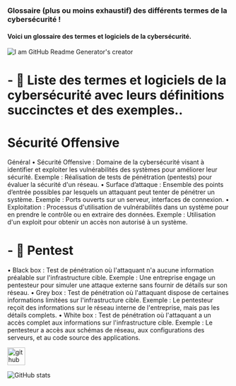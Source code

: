 ### Glossaire (plus ou moins exhaustif) des différents termes de la cybersécurité !
#### Voici un glossaire des termes et logiciels de la cybersécurité.
![I am GitHub Readme Generator's creator](https://arturssmirnovs.github.io/github-profile-readme-generator/images/banner.png)

# - 🔭 Liste des termes et logiciels de la cybersécurité avec leurs définitions succinctes et des exemples..

# Sécurité Offensive
Général
•	Sécurité Offensive : Domaine de la cybersécurité visant à identifier et exploiter les vulnérabilités des systèmes pour améliorer leur sécurité. Exemple : Réalisation de tests de pénétration (pentests) pour évaluer la sécurité d'un réseau.
•	Surface d’attaque : Ensemble des points d’entrée possibles par lesquels un attaquant peut tenter de pénétrer un système. Exemple : Ports ouverts sur un serveur, interfaces de connexion.
•	Exploitation : Processus d'utilisation de vulnérabilités dans un système pour en prendre le contrôle ou en extraire des données. Exemple : Utilisation d'un exploit pour obtenir un accès non autorisé à un système.


# - 🔭 Pentest
•	Black box : Test de pénétration où l'attaquant n'a aucune information préalable sur l'infrastructure cible. Exemple : Une entreprise engage un pentesteur pour simuler une attaque externe sans fournir de détails sur son réseau.
•	Grey box : Test de pénétration où l'attaquant dispose de certaines informations limitées sur l'infrastructure cible. Exemple : Le pentesteur reçoit des informations sur le réseau interne de l'entreprise, mais pas les détails complets.
•	White box : Test de pénétration où l'attaquant a un accès complet aux informations sur l'infrastructure cible. Exemple : Le pentesteur a accès aux schémas de réseau, aux configurations des serveurs, et au code source des applications.



[<img src='https://cdn.jsdelivr.net/npm/simple-icons@3.0.1/icons/github.svg' alt='github' height='40'>](https://github.com/kalin-net)  

![GitHub stats](https://github-readme-stats.vercel.app/api?username=kalvin-net&show_icons=true)  

